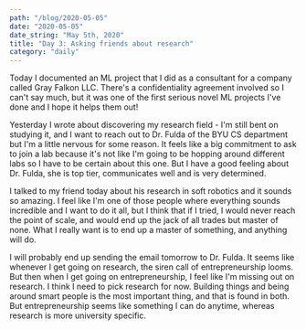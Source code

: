 ```yaml
---
path: "/blog/2020-05-05"
date: "2020-05-05"
date_string: "May 5th, 2020"
title: "Day 3: Asking friends about research"
category: "daily"
---
```


Today I documented an ML project that I did as a consultant for a company called Gray Falkon LLC.  There's a confidentiality agreement involved so I can't say much, but it was one of the first serious novel ML projects I've done and I hope it helps them out!

Yesterday I wrote about discovering my research field - I'm still bent on studying it, and I want to reach out to Dr. Fulda of the BYU CS department but I'm a little nervous for some reason. It feels like a big commitment to ask to join a lab because it's not like I'm going to be hopping around different labs so I have to be certain about this one.  But I have a good feeling about Dr. Fulda, she is top tier, communicates well and is very determined.

I talked to my friend today about his research in soft robotics and it sounds so amazing.  I feel like I'm one of those people where everything sounds incredible and I want to do it all, but I think that if I tried, I would never reach the point of scale, and would end up the jack of all trades but master of none. What I really want is to end up a master of something, and anything will do.

I will probably end up sending the email tomorrow to Dr. Fulda.  It seems like whenever I get going on research, the siren call of entrepreneurship looms.  But then when I get going on entrepreneurship, I feel like I'm missing out on research.  I think I need to pick research for now.  Building things and being around smart people is the most important thing, and that is found in both.  But entrepreneurship seems like something I can do anytime, whereas research is more university specific.
